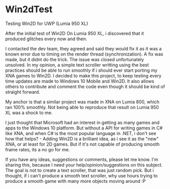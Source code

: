 # Win2dTest
Testing Win2D for UWP (Lumia 950 XL)

After the initial test of Win2D On Lumia 950 XL, i discovered that it produced glitches every now and then.

I contacted the dev team, they agreed and said they would fix it as it was a known error due to timing on the render thread
(synchronization). A fix was made, but it didnt do the trick. The issue was closed unfortunately unsolved. In my opinion,
a simple text scroller writting using the best practices should be able to run smoothly if i should ever start porting my XNA games
to Win2D. I decided to make this project, to keep testing every time updates are made to Windows 10 Mobile and Win2D.
It also allows others to contribute and comment the code even though it should be kind of straight forward.

My anchor is that a similar project was made in XNA on Lumia 800, which ran 100% smoothly. Not being able to reproduce that result
on Lumia 950 XL was a shock to me.

I just thought that Microsoft had an interest in getting as many games and apps to the Windows 10 platform. But without a API for
writing games in C# like XNA, and when C# is the most popular language in .NET, i don't see how that helps? - Adding Win2D is a brilliant
idea, as i see it as the "new" XNA, or at least for 2D games. But if it's not capable of producing smooth frame rates, its a no go for me.

If you have any ideas, suggestions or comments, please let me know. I'm sharing this, because I need your help/opinion/suggestions on this
subject. The goal is not to create a text scroller, that was just random pick. But i thought, if i can't produce a smooth text scroller,
why use hours trying to produce a smooth game with many more objects moving around :P
